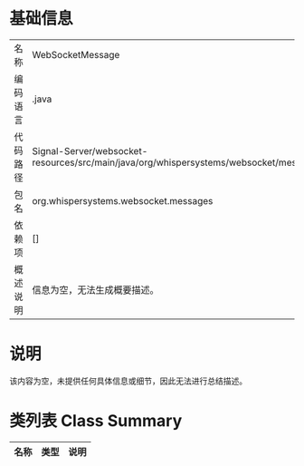 # 基础信息

|      |      |
|------|------|
| 名称 | WebSocketMessage |
| 编码语言 | .java |
| 代码路径 | Signal-Server/websocket-resources/src/main/java/org/whispersystems/websocket/messages/WebSocketMessage.java |
| 包名 | org.whispersystems.websocket.messages |
| 依赖项 | [] |
| 概述说明 | 信息为空，无法生成概要描述。 |

# 说明

该内容为空，未提供任何具体信息或细节，因此无法进行总结描述。

# 类列表 Class Summary

| 名称   | 类型  | 说明 |
|-------|------|-------------|




